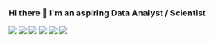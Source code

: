 ### Hi there 👋 I'm an aspiring Data Analyst / Scientist

![](https://img.shields.io/badge/Python-Programming-blue) 
![](https://img.shields.io/badge/NumPy-Scientific%20Computing-9cf)
![](https://img.shields.io/badge/Pandas-Data%20Analysis-9cf) 
![](https://img.shields.io/badge/scikit--learn-Machine%20Learning-orange)
![](https://img.shields.io/badge/Stata-Statistical%20Software-lightgrey)
![](https://img.shields.io/badge/SQL-Relational%20Databases-ff69b4)

